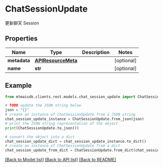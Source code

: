 # ChatSessionUpdate

更新聊天 Session

## Properties

Name | Type | Description | Notes
------------ | ------------- | ------------- | -------------
**metadata** | [**APIResourceMeta**](APIResourceMeta.md) |  | [optional] 
**name** | **str** |  | [optional] 

## Example

```python
from mtmaisdk.clients.rest.models.chat_session_update import ChatSessionUpdate

# TODO update the JSON string below
json = "{}"
# create an instance of ChatSessionUpdate from a JSON string
chat_session_update_instance = ChatSessionUpdate.from_json(json)
# print the JSON string representation of the object
print(ChatSessionUpdate.to_json())

# convert the object into a dict
chat_session_update_dict = chat_session_update_instance.to_dict()
# create an instance of ChatSessionUpdate from a dict
chat_session_update_from_dict = ChatSessionUpdate.from_dict(chat_session_update_dict)
```
[[Back to Model list]](../README.md#documentation-for-models) [[Back to API list]](../README.md#documentation-for-api-endpoints) [[Back to README]](../README.md)


